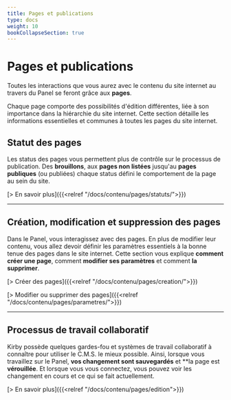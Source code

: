 ```yaml
---
title: Pages et publications
type: docs
weight: 10
bookCollapseSection: true
---
```


# Pages et publications

Toutes les interactions que vous aurez avec le contenu du site internet au travers du Panel se feront grâce aux **pages**.

Chaque page comporte des possibilités d'édition différentes, liée à son importance dans la hiérarchie du site internet. Cette section détaille les informations essentielles et communes à toutes les pages du site internet.

## Statut des pages

Les status des pages vous permettent plus de contrôle sur le processus de publication. Des **brouillons**, aux **pages non listées** jusqu'au **pages publiques** (ou publiées) chaque status défini le comportement de la page au sein du site.

[> En savoir plus]({{<relref "/docs/contenu/pages/statuts/">}})

****

## Création, modification et suppression des pages

Dans le Panel, vous interagissez avec des pages. En plus de modifier leur contenu, vous allez devoir définir les paramètres essentiels à la bonne tenue des pages dans le site internet. Cette section vous explique **comment créer une page**, comment **modifier ses paramètres** et comment **la supprimer**.

[> Créer des pages]({{<relref "/docs/contenu/pages/creation/">}})

[> Modifier ou supprimer des pages]({{<relref "/docs/contenu/pages/parametres/">}})

***

## Processus de travail collaboratif

Kirby possède quelques gardes-fou et systèmes de travail collaboratif à connaître pour utiliser le C.M.S. le mieux possible. Ainsi, lorsque vous travaillez sur le Panel, **vos changement sont sauvegardés** et **la page est **vérouillée**. Et lorsque vous vous connectez, vous pouvez voir les changement en cours et ce qui se fait actuellement.

[> En savoir plus]({{<relref "/docs/contenu/pages/edition">}})
